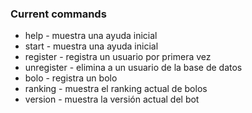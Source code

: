 ### Current commands

- help - muestra una ayuda inicial
- start - muestra una ayuda inicial
- register - registra un usuario por primera vez
- unregister - elimina a un usuario de la base de datos
- bolo - registra un bolo
- ranking - muestra el ranking actual de bolos
- version - muestra la versión actual del bot
